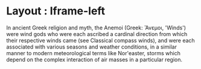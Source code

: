 # Layout : Iframe-left

<Text>
In ancient Greek religion and myth, the Anemoi (Greek: Ἄνεμοι, 'Winds') were wind gods who were each ascribed a cardinal direction from which their respective winds came (see Classical compass winds), and were each associated with various seasons and weather conditions, in a similar manner to modern meteorological terms like Nor'easter, storms which depend on the complex interaction of air masses in a particular region.
</Text>
